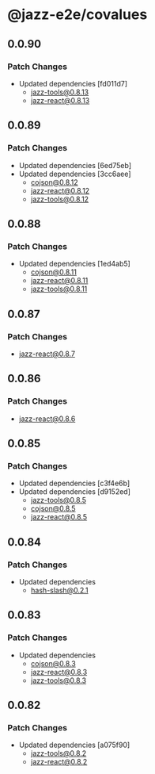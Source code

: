 # @jazz-e2e/covalues

## 0.0.90

### Patch Changes

-   Updated dependencies [fd011d7]
    -   jazz-tools@0.8.13
    -   jazz-react@0.8.13

## 0.0.89

### Patch Changes

-   Updated dependencies [6ed75eb]
-   Updated dependencies [3cc6aee]
    -   cojson@0.8.12
    -   jazz-react@0.8.12
    -   jazz-tools@0.8.12

## 0.0.88

### Patch Changes

-   Updated dependencies [1ed4ab5]
    -   cojson@0.8.11
    -   jazz-react@0.8.11
    -   jazz-tools@0.8.11

## 0.0.87

### Patch Changes

-   jazz-react@0.8.7

## 0.0.86

### Patch Changes

-   jazz-react@0.8.6

## 0.0.85

### Patch Changes

-   Updated dependencies [c3f4e6b]
-   Updated dependencies [d9152ed]
    -   jazz-tools@0.8.5
    -   cojson@0.8.5
    -   jazz-react@0.8.5

## 0.0.84

### Patch Changes

-   Updated dependencies
    -   hash-slash@0.2.1

## 0.0.83

### Patch Changes

-   Updated dependencies
    -   cojson@0.8.3
    -   jazz-react@0.8.3
    -   jazz-tools@0.8.3

## 0.0.82

### Patch Changes

-   Updated dependencies [a075f90]
    -   jazz-tools@0.8.2
    -   jazz-react@0.8.2
